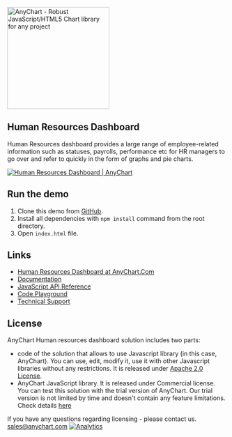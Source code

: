 [<img src="https://cdn.anychart.com/images/logo-transparent-segoe.png?2" width="234px" alt="AnyChart - Robust JavaScript/HTML5 Chart library for any project">](https://www.anychart.com)

## Human Resources Dashboard
Human Resources dashboard provides a large range of employee-related information such as statuses, payrolls, performance etc for HR managers to go over and refer to quickly in the form of graphs and pie charts.

[<img src="http://static.anychart.com/images/github/human-resources.png" alt="Human Resources Dashboard | AnyChart">](https://www.anychart.com/solutions/human-resources-dashboard/)

## Run the demo
1) Clone this demo from [GitHub](https://github.com/anychart-solutions/human-resources-dashboard).
2) Install all dependencies with `npm install` command from the root directory.
3) Open `index.html` file.

## Links
* [Human Resources Dashboard at AnyChart.Com](https://www.anychart.com/solutions/human-resources-dashboard/)
* [Documentation](https://docs.anychart.com)
* [JavaScript API Reference](https://api.anychart.com)
* [Code Playground](https://playground.anychart.com)
* [Technical Support](https://www.anychart.com/support)

## License
AnyChart Human resources dashboard solution includes two parts:
- code of the solution that allows to use Javascript library (in this case, AnyChart).
You can use, edit, modify it, use it with other Javascript libraries without any
restrictions. It is released under [Apache 2.0 License](LICENSE).
- AnyChart JavaScript library. It is released under Commercial license.
You can test this solution with the trial version of AnyChart.
Our trial version is not limited by time and doesn't contain any feature limitations.
Check details [here](https://www.anychart.com/buy/)

If you have any questions regarding licensing - please contact us. <sales@anychart.com>
[![Analytics](https://ga-beacon.appspot.com/UA-228820-4/Solutions/human-resources-dashboard?pixel&useReferer)](https://github.com/igrigorik/ga-beacon)
